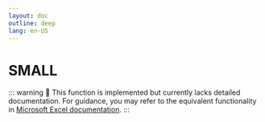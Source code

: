 ```yaml
---
layout: doc
outline: deep
lang: en-US
---
```


# SMALL

::: warning
🚧 This function is implemented but currently lacks detailed documentation. For guidance, you may refer to the equivalent functionality in [Microsoft Excel documentation](https://support.microsoft.com/en-us/office/excel-functions-by-category-5f91f4e9-7b42-46d2-9bd1-63f26a86c0eb).
:::
